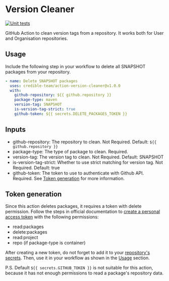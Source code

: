 # Version Cleaner

[![Unit tests](https://github.com/credible-team/action-version-cleaner/actions/workflows/unit-test.yaml/badge.svg)](https://github.com/credible-team/action-version-cleaner/actions/workflows/unit-test.yaml)

GitHub Action to clean version tags from a repository. It works both for User and Organisation repositories.

## Usage

Include the following step in your workflow to delete all SNAPSHOT packages from your repository.

```yaml
- name: Delete SNAPSHOT packages
  uses: credible-team/action-version-cleaner@v1.0.0
  with:
    github-repository: ${{ github.repository }}
    package-type: maven
    version-tag: SNAPSHOT
    is-version-tag-strict: true
    github-token: ${{ secrets.DELETE_PACKAGES_TOKEN }}
```

## Inputs

- github-repository: The repository to clean. Not Required. Default: ```${{ github.repository }}```
- package-type: The type of package to clean. Required.
- version-tag: The version tag to clean. Not Required. Default: SNAPSHOT
- is-version-tag-strict: Whether to use strict matching for version tag. Not Required. Default: true
- github-token: The token to use to authenticate with Github API. Required. See [Token generation](#token-generation)
  for more information.

## Token generation

Since this action deletes packages, it requires a token with delete permission. Follow the steps in official
documentation
to [create a personal access token](https://docs.github.com/en/github/authenticating-to-github/creating-a-personal-access-token)
with the following permissions:

- read:packages
- delete:packages
- read:project
- repo (if package-type is container)

After creating a new token, do not forget to add it to
your [repository's secrets](https://docs.github.com/en/actions/security-guides/using-secrets-in-github-actions). Then,
use it in your workflow as shown in the [Usage](#usage) section.

P.S. Default ```${{ secrets.GITHUB_TOKEN }}``` is not suitable for this action, because it has not enough permissions to
read a package's repository data.

